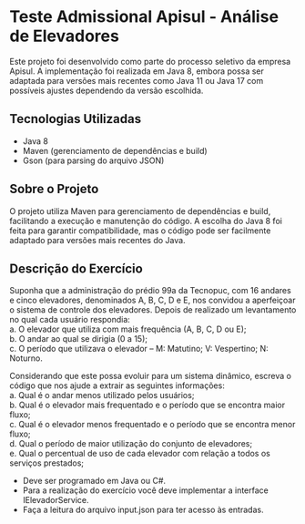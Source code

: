 # Teste Admissional Apisul - Análise de Elevadores

Este projeto foi desenvolvido como parte do processo seletivo da empresa Apisul. A implementação foi realizada em Java 8, embora possa ser adaptada para versões mais recentes como Java 11 ou Java 17 com possíveis ajustes dependendo da versão escolhida.

## Tecnologias Utilizadas
- Java 8
- Maven (gerenciamento de dependências e build)
- Gson (para parsing do arquivo JSON)

## Sobre o Projeto
O projeto utiliza Maven para gerenciamento de dependências e build, facilitando a execução e manutenção do código. A escolha do Java 8 foi feita para garantir compatibilidade, mas o código pode ser facilmente adaptado para versões mais recentes do Java.

## Descrição do Exercício

Suponha que a administração do prédio 99a da Tecnopuc, com 16 andares e cinco elevadores, denominados A, B, C, D e E, nos convidou a aperfeiçoar o sistema de controle dos elevadores. Depois de realizado um levantamento no qual cada usuário respondia:  
    a.	O elevador que utiliza com mais frequência (A, B, C, D ou E);  
    b.	O andar ao qual se dirigia (0 a 15);  
    c.	O período que utilizava o elevador – M: Matutino; V: Vespertino; N: Noturno.  

Considerando que este possa evoluir para um sistema dinâmico, escreva o código que nos ajude a extrair as seguintes informações:  
    a.	Qual é o andar menos utilizado pelos usuários;  
    b.	Qual é o elevador mais frequentado e o período que se encontra maior fluxo;  
    c.	Qual é o elevador menos frequentado e o período que se encontra menor fluxo;  
    d.	Qual o período de maior utilização do conjunto de elevadores;  
    e.	Qual o percentual de uso de cada elevador com relação a todos os serviços prestados;  

* Deve ser programado em Java ou C#.
* Para a realização do exercício você deve implementar a interface IElevadorService.
* Faça a leitura do arquivo input.json para ter acesso às entradas.